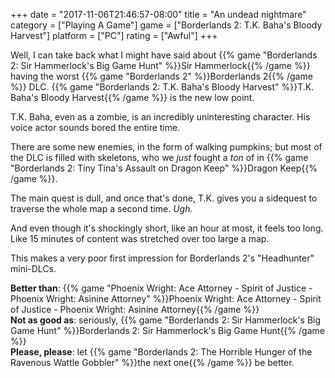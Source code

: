 +++
date = "2017-11-06T21:46:57-08:00"
title = "An undead nightmare"
category = ["Playing A Game"]
game = ["Borderlands 2: T.K. Baha's Bloody Harvest"]
platform = ["PC"]
rating = ["Awful"]
+++

Well, I can take back what I might have said about {{% game "Borderlands 2: Sir Hammerlock's Big Game Hunt" %}}Sir Hammerlock{{% /game %}} having the worst {{% game "Borderlands 2" %}}Borderlands 2{{% /game %}} DLC.  {{% game "Borderlands 2: T.K. Baha's Bloody Harvest" %}}T.K. Baha's Bloody Harvest{{% /game %}} is the new low point.

T.K. Baha, even as a zombie, is an incredibly uninteresting character.  His voice actor sounds bored the entire time.

There are some new enemies, in the form of walking pumpkins; but most of the DLC is filled with skeletons, who we <i>just</i> fought a <i>ton</i> of in {{% game "Borderlands 2: Tiny Tina's Assault on Dragon Keep" %}}Dragon Keep{{% /game %}}.

The main quest is dull, and once that's done, T.K. gives you a sidequest to traverse the whole map a second time.  <i>Ugh.</i>

And even though it's shockingly short, like an hour at most, it feels too long.  Like 15 minutes of content was stretched over too large a map.

This makes a very poor first impression for Borderlands 2's "Headhunter" mini-DLCs.

<b>Better than</b>: {{% game "Phoenix Wright: Ace Attorney - Spirit of Justice - Phoenix Wright: Asinine Attorney" %}}Phoenix Wright: Ace Attorney - Spirit of Justice - Phoenix Wright: Asinine Attorney{{% /game %}}  
<b>Not as good as</b>: seriously, {{% game "Borderlands 2: Sir Hammerlock's Big Game Hunt" %}}Borderlands 2: Sir Hammerlock's Big Game Hunt{{% /game %}}  
<b>Please, please</b>: let {{% game "Borderlands 2: The Horrible Hunger of the Ravenous Wattle Gobbler" %}}the next one{{% /game %}} be better.
